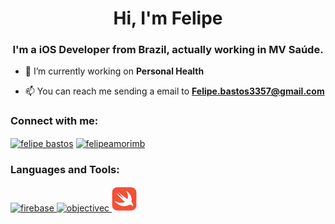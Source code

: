 <h1 align="center">Hi, I'm Felipe</h1>
<h3 align="center">I'm a iOS Developer from Brazil, actually working in MV Saúde.</h3>

- 🔭 I’m currently working on **Personal Health**

- 📫 You can reach me sending a email to **Felipe.bastos3357@gmail.com**

<h3 align="left">Connect with me:</h3>
<p align="left">
<a href="https://www.linkedin.com/in/felipe-bastos-282b96171/" target="blank"><img align="center" src="https://raw.githubusercontent.com/rahuldkjain/github-profile-readme-generator/master/src/images/icons/Social/linked-in-alt.svg" alt="felipe bastos" height="30" width="40" /></a>
<a href="https://instagram.com/felipeamorimb" target="blank"><img align="center" src="https://raw.githubusercontent.com/rahuldkjain/github-profile-readme-generator/master/src/images/icons/Social/instagram.svg" alt="felipeamorimb" height="30" width="40" /></a>
</p>

<h3 align="left">Languages and Tools:</h3>
<p align="left"> <a href="https://firebase.google.com/" target="_blank" rel="noreferrer"> <img src="https://www.vectorlogo.zone/logos/firebase/firebase-icon.svg" alt="firebase" width="40" height="40"/> </a> <a href="https://developer.apple.com/library/archive/documentation/Cocoa/Conceptual/ProgrammingWithObjectiveC/Introduction/Introduction.html" target="_blank" rel="noreferrer"> <img src="https://www.vectorlogo.zone/logos/apple_objectivec/apple_objectivec-icon.svg" alt="objectivec" width="40" height="40"/> </a> <a href="https://developer.apple.com/swift/" target="_blank" rel="noreferrer"> <img src="https://raw.githubusercontent.com/devicons/devicon/master/icons/swift/swift-original.svg" alt="swift" width="40" height="40"/> </a> </p>

